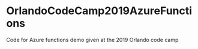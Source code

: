 # OrlandoCodeCamp2019AzureFunctions
Code for Azure functions demo given at the 2019 Orlando code camp
